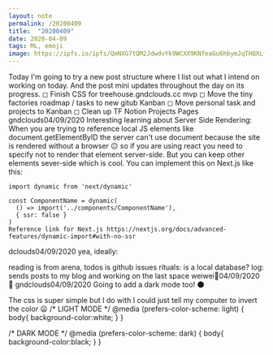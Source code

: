 ```yaml
---
layout: note
permalink: /20200409
title:  "20200409"
date: 2020-04-09 
tags: ML, emoji 
image: https://ipfs.io/ipfs/QmNXG7tQM2JdwdvYk9WCXX9KNfeaGu6hbymJqTHQXLfs9v?filename=20200318.png
---
```



Today I'm going to try a new post structure where I list out what I intend on working on today. And the post mini updates throughout the day on its progress.
◻︎ Finish CSS for treehouse.gndclouds.cc mvp 
◻︎ Move the tiny factories roadmap / tasks to new gitub Kanban
◻︎ Move personal task and projects to Kanban
◻︎ Clean up TF Notion Projects Pages
gndclouds04/09/2020
Interesting learning about Server Side Rendering: When you are trying to reference local JS elements like document.getElementByID the server can't use document because the site is rendered without a browser :neutral_face: so if you are using react you need to specify not to render that element server-side. But you can keep other elements sever-side which is cool. You can implement this on Next.js like this: 


```
import dynamic from 'next/dynamic'

const ComponentName = dynamic(
  () => import('../components/ComponentName'),
  { ssr: false }
)
Reference link for Next.js https://nextjs.org/docs/advanced-features/dynamic-import#with-no-ssr
```


dclouds04/09/2020
yea, ideally:

reading is from arena, 
todos is github issues
rituals: is a local database?
log: sends posts to my blog
and working on the last space
weiwei🍼04/09/2020
:love_you_gesture:
gndclouds04/09/2020
Going to add a dark mode too! :new_moon:

The css is super simple but I do with I could just tell my computer to invert the color :frowning: 
/* LIGHT MODE */
@media (prefers-color-scheme: light) {
  body{
    background-color:white;
  }
}


/* DARK MODE */
@media (prefers-color-scheme: dark) {
  body{
    background-color:black;
  }
}